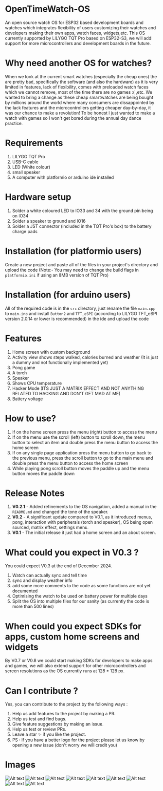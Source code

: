 # OpenTimeWatch-OS
An open source watch OS for ESP32 based development boards and watches which integrates flexibility of users customizing their watches and developers making their own apps, watch faces, widgets,etc. This OS currently supported by LILYGO TQT Pro based on ESP32-S3, we will add support for more microcontrollers and development boards in the future.

# Why need another OS for watches?
When we look at the current smart watches (especially the cheap ones) the are pretty bad, specifically the software (and also the hardware) as it is very limited in features, lack of flexibility, comes with preloaded watch faces which we cannot remove, most of the time there are no games :( ,etc. We wanted to bring a change as these cheap smartwatches are being bought by millions around the world where many consumers are dissappointed by the lack features and the microcontrollers getting cheaper day-by-day, it was our chance to make a revolution! To be honest I just wanted to make a watch with games so I won't get bored during the annual day dance practice.

# Requirements
1. LILYGO TQT Pro
2. USB-C cable
3. LED (White colour)
4. small speaker
5. A computer with platformio or arduino ide installed

# Hardware setup
1. Solder a white coloured LED to IO33 and 34 with the ground pin being on IO34
2. Solder a speaker to ground and IO16
3. Solder a JST connector (included in the TQT Pro's box) to the battery charge pads

# Installation (for platformio users)
Create a new project and paste all of the files in your project's directory and upload the code (Note:- You may need to change the build flags in ```platformio.ini``` if using an 8MB version of TQT Pro)

# Installation (for arduino users)
All of the required code is in the ```src``` directory, just rename the file ```main.cpp``` to ```main.ino``` and install ```Button2``` and ```TFT_eSPI``` (according to LILYGO TFT_eSPI version 2.0.14 or lower is recommended) in the ide and upload the code 

# Features
1. Home screen with custom background
2. Activity view shows steps walked, calories burned and weather (It is just a dummy and not functionally implemented yet)
3. Pong game
4. A torch
5. Speaker
6. Shows CPU temperature
7. Hacker Mode (ITS JUST A MATRIX EFFECT AND NOT ANYTHING RELATED TO HACKING AND DON'T GET MAD AT ME)
8. Battery voltage

# How to use?
1. If on the home screen press the menu (right) button to access the menu
2. If on the menu use the scroll (left) button to scroll down, the menu button to select an item and double press the menu button to access the home screen 
3. If on any single page application press the menu button to go back to the previous menu, press the scroll button to go to the main menu and double press the menu button to access the home screen
4. While playing pong scroll button moves the paddle up and the menu button moves the paddle down

# Release Notes
1. **V0.2.1** - Added refinements to the OS navigation, added a manual in the ```README.md``` and changed the tone of the speaker.
2. **V0.2** - A significant update compared to V0.1, as it introduced menus, pong, interaction with peripherals (torch and speaker), OS being open sourced, matrix effect, settings menu. 
3. **V0.1** - The initial release it just had a home screen and an about screen.

# What could you expect in V0.3 ?
You could expect V0.3 at the end of December 2024.
1. Watch can actually sync and tell time
2. sync and display weather info
3. add some more comments to the code as some functions are not yet documented
4. Optimising the watch to be used on battery power for multiple days
5. Split the OS into multiple files for our sanity (as currently the code is more than 500 lines)

# When could you expect SDKs for apps, custom home screens and widgets
By V0.7 or V0.8 we could start making SDKs for developers to make apps and games, we will also extend support for other microcontrollers and screen resolutions as the OS currently runs at 128 * 128 px.

# Can I contribute ?
Yes, you can contribute to the project by the following ways :
1. Help us add features to the project by making a PR.
2. Help us test and find bugs.
3. Give feature suggestions by making an issue.
4. Help us test or review PRs.
5. Leave a star ✨ if you like the project.
6. PS : If you have a better logo for the project please let us know by opening a new issue (don't worry we will credit you)

# Images
![Alt text](images/IMG_20241119_201516.jpg)
![Alt text](images/IMG_20241119_201547.jpg)
![Alt text](images/IMG_20241119_201559.jpg)
![Alt text](images/IMG_20241119_201614.jpg)
![Alt text](images/IMG_20241119_201707.jpg)
![Alt text](images/IMG_20241119_201715.jpg)
![Alt text](images/IMG_20241119_201733.jpg)
![Alt text](images/IMG_20241119_201758.jpg)
![Alt text](images/IMG_20241119_202308.jpg)
